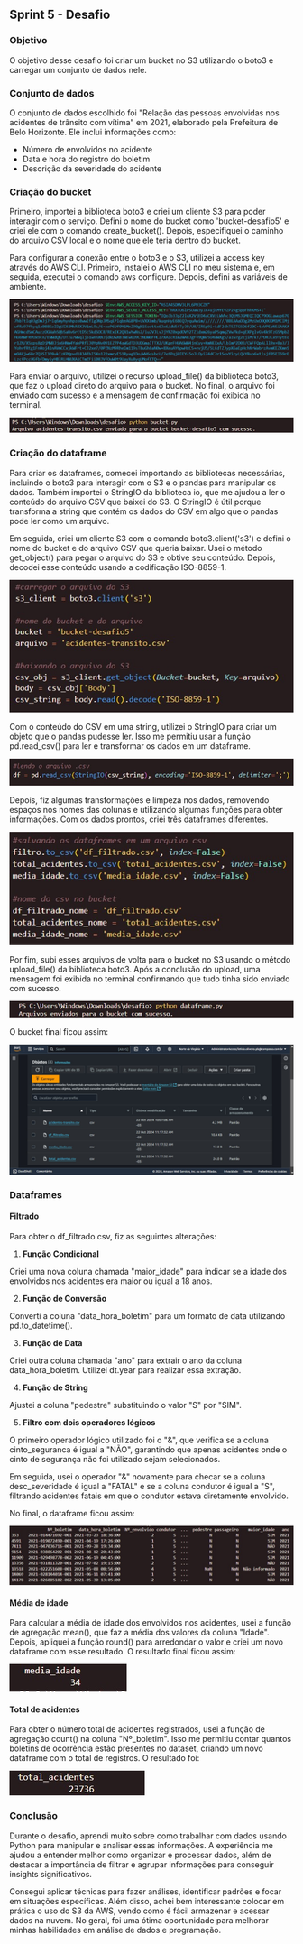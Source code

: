 ##   Sprint 5 - Desafio 

### Objetivo
O objetivo desse desafio foi criar um bucket no S3 utilizando o boto3 e carregar um conjunto de dados nele.


### Conjunto de dados
O conjunto de dados escolhido foi "Relação das pessoas envolvidas nos acidentes de trânsito com vítima" em 2021, elaborado pela Prefeitura de Belo Horizonte. Ele inclui informações como: 

* Número de envolvidos no acidente
* Data e hora do registro do boletim 
* Descrição da severidade do acidente


### Criação do bucket
Primeiro, importei a biblioteca boto3 e criei um cliente S3 para poder interagir com o serviço. Defini o nome do bucket como 'bucket-desafio5' e criei ele com o comando create_bucket(). Depois, especifiquei o caminho do arquivo CSV local e o nome que ele teria dentro do bucket.

Para configurar a conexão entre o boto3 e o S3, utilizei a access key através do AWS CLI. Primeiro, instalei o AWS CLI no meu sistema e, em seguida, executei o comando aws configure. Depois, defini as variáveis de ambiente.

![Clique aqui](../evidencias/desafio/definindo_variaveis_ambiente.jpg)

Para enviar o arquivo, utilizei o recurso upload_file() da biblioteca boto3, que faz o upload direto do arquivo para o bucket. No final, o arquivo foi enviado com sucesso e a mensagem de confirmação foi exibida no terminal.

![Clique aqui](../evidencias/desafio/enviando_bucket.jpg)


### Criação do dataframe
Para criar os dataframes, comecei importando as bibliotecas necessárias, incluindo o boto3 para interagir com o S3 e o pandas para manipular os dados.  Também importei o StringIO da biblioteca io, que me ajudou a ler o conteúdo do arquivo CSV que baixei do S3. O StringIO é útil porque transforma a string que contém os dados do CSV em algo que o pandas pode ler como um arquivo.

Em seguida, criei um cliente S3 com o comando boto3.client('s3') e defini o nome do bucket e do arquivo CSV que queria baixar. Usei o método get_object() para pegar o arquivo do S3 e obtive seu conteúdo. Depois, decodei esse conteúdo usando a codificação ISO-8859-1.

![Clique aqui](../evidencias/desafio/bucket_e_arquivo.jpg)

Com o conteúdo do CSV em uma string, utilizei o StringIO para criar um objeto que o pandas pudesse ler. Isso me permitiu usar a função pd.read_csv() para ler e transformar os dados em um dataframe.

![Clique aqui](../evidencias/desafio/lendo_csv.jpg)

Depois, fiz algumas transformações e limpeza nos dados, removendo espaços nos nomes das colunas e utilizando algumas funções para obter informações. Com os dados prontos, criei três dataframes diferentes.

![Clique aqui](../evidencias/desafio/tres_dataframes.jpg)

Por fim, subi esses arquivos de volta para o bucket no S3 usando o método upload_file() da biblioteca boto3. Após a conclusão do upload, uma mensagem foi exibida no terminal confirmando que tudo tinha sido enviado com sucesso.

![Clique aqui](../evidencias/desafio/enviando_dataframes.jpg)

O bucket final ficou assim:

![Clique aqui](../evidencias/desafio/bucket_final.jpg)

### Dataframes

#### Filtrado
Para obter o df_filtrado.csv, fiz as seguintes alterações:

1. **Função Condicional**

Criei uma nova coluna chamada "maior_idade" para indicar se a idade dos envolvidos nos acidentes era maior ou igual a 18 anos.

2. **Função de Conversão**

Converti a coluna "data_hora_boletim" para um formato de data utilizando pd.to_datetime().

3. **Função de Data**

Criei outra coluna chamada "ano" para extrair o ano da coluna data_hora_boletim. Utilizei dt.year para realizar essa extração.

4. **Função de String** 

Ajustei a coluna "pedestre" substituindo o valor "S" por "SIM".

5. **Filtro com dois operadores lógicos**

O primeiro operador lógico utilizado foi o "&", que verifica se a coluna cinto_seguranca é igual a "NÃO", garantindo que apenas acidentes onde o cinto de segurança não foi utilizado sejam selecionados.

Em seguida, usei o operador "&" novamente para checar se a coluna desc_severidade é igual a "FATAL" e se a coluna condutor é igual a "S", filtrando acidentes fatais em que o condutor estava diretamente envolvido. 

No final, o dataframe ficou assim:

![Clique aqui](../evidencias/desafio/df_filtrado.jpg)

#### Média de idade
Para calcular a média de idade dos envolvidos nos acidentes, usei a função de agregação mean(), que faz a média dos valores da coluna "Idade". Depois, apliquei a função round() para arredondar o valor e criei um novo dataframe com esse resultado. O resultado final ficou assim:

![Clique aqui](../evidencias/desafio/media_idade.jpg)


#### Total de acidentes
Para obter o número total de acidentes registrados, usei a função de agregação count() na coluna "Nº_boletim". Isso me permitiu contar quantos boletins de ocorrência estão presentes no dataset, criando um novo dataframe com o total de registros. O resultado foi:

![Clique aqui](../evidencias/desafio/total_acidentes.jpg)


### Conclusão
Durante o desafio, aprendi muito sobre como trabalhar com dados usando Python para manipular e analisar essas informações. A experiência me ajudou a entender melhor como organizar e processar dados, além de destacar a importância de filtrar e agrupar informações para conseguir insights significativos.

Consegui aplicar técnicas para fazer análises, identificar padrões e focar em situações específicas. Além disso, achei bem interessante colocar em prática o uso do S3 da AWS, vendo como é fácil armazenar e acessar dados na nuvem. No geral, foi uma ótima oportunidade para melhorar minhas habilidades em análise de dados e programação.






